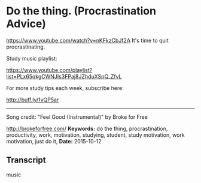 # Do the thing. (Procrastination Advice)
https://www.youtube.com/watch?v=nKFkzCbJf2A
It's time to quit procrastinating.

Study music playlist:

https://www.youtube.com/playlist?list=PLx65qkgCWNJIs3FPaj8JZhduXSpQ_ZfvL

For more study tips each week, subscribe here:

http://buff.ly/1vQP5ar

-------

Song credit: "Feel Good (Instrumental)" by Broke for Free

http://brokeforfree.com/
**Keywords:** do the thing, procrastination, productivity, work, motivation, studying, student, study motivation, work motivation, just do it, 
**Date:** 2015-10-12

## Transcript
 music

